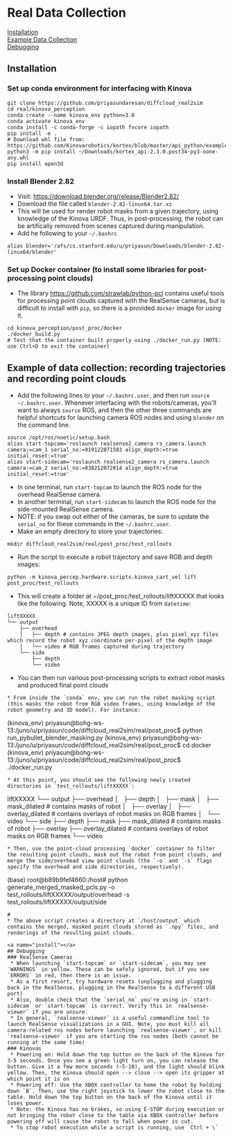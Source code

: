 # Real Data Collection

[Installation](#install)<br />
[Example Data Collection](#workflow)<br />
[Debugging](#debugging)<br />

<a name="install"></a>
## Installation
### Set up conda environment for interfacing with Kinova
```
git clone https://github.com/priyasundaresan/diffcloud_real2sim
cd real/kinova_perception
conda create --name kinova_env python=3.8
conda activate kinova_env
conda install -c conda-forge -c iopath fvcore iopath
pip install -e .
# Download whl file from: https://github.com/Kinovarobotics/kortex/blob/master/api_python/examples/readme.md
python3 -m pip install ~/Downloads/kortex_api-2.3.0.post34-py3-none-any.whl 
pip install open3d
```

### Install Blender 2.82
* Visit: https://download.blender.org/release/Blender2.82/ 
* Download the file called `blender-2.82-linux64.tar.xz`
* This will be used for render robot masks from a given trajectory, using knowledge of the Kinova URDF. Thus, in post-processing, the robot can be artifically removed from scenes captured during manipulation.
* Add he following to your `~/.bashrc`
```
alias blender='/afs/cs.stanford.edu/u/priyasun/Downloads/blender-2.82-linux64/blender'
```

### Set up Docker container (to install some libraries for post-processing point clouds)
* The library https://github.com/strawlab/python-pcl contains useful tools for processing point clouds captured with the RealSense cameras, but is difficult to install with `pip`, so there is a provided `docker` image for using it. 
```
cd kinova_perception/post_proc/docker
./docker_build.py
# Test that the container built properly using ./docker_run.py (NOTE: use Ctrl+D to exit the container)
```
<a name="workflow"></a>
## Example of data collection: recording trajectories and recording point clouds
* Add the following lines to your `~/.bashrc.user`, and then run `source ~/.bashrc.user`. Whenever interfacing with the robots/cameras, you'll want to always `source` ROS, and then the other three commands are helpful shortcuts for launching camera ROS nodes and using `blender` on the command line.
```
source /opt/ros/noetic/setup.bash
alias start-topcam='roslaunch realsense2_camera rs_camera.launch camera:=cam_1 serial_no:=919122071583 align_depth:=true initial_reset:=true'
alias start-sidecam='roslaunch realsense2_camera rs_camera.launch camera:=cam_2 serial_no:=838212072814 align_depth:=true initial_reset:=true'
```
* In one terminal, run `start-topcam` to launch the ROS node for the overhead RealSense camera.
* In another terminal, run `start-sidecam` to launch the ROS node for the side-mounted RealSense camera.
* NOTE: if you swap out either of the cameras, be sure to update the `serial_no` for these commands in the `~/.bashrc.user`. 
* Make an empty directory to store your trajectories:
```
mkdir diffcloud_real2sim/real/post_proc/test_rollouts
```

* Run the script to execute a robot trajectory and save RGB and depth images:
```
python -m kinova_percep.hardware.scripts.kinova_cart_vel lift post_proc/test_rollouts
```
* This will create a folder at ~/post_proc/test_rollouts/liftXXXXX that looks like the following. Note, XXXXX is a unique ID from `datetime`:
```
liftXXXXX
└── output
    ├── overhead
    │   ├── depth # contains JPEG depth images, plus pixel_xyz files which record the robot xyz coordinate per-pixel of the depth image
    │   └── video # RGB frames captured during trajectory
    └── side
        ├── depth
        └── video
```
* You can then run various post-processing scripts to extract robot masks and produced final point clouds
```
* From inside the `conda` env, you can run the robot masking script (this masks the robot from RGB video frames, using knowledge of the robot geometry and 3D model). For instance:
```
(kinova_env) priyasun@bohg-ws-13:/juno/u/priyasun/code/diffcloud_real2sim/real/post_proc$ python run_pybullet_blender_masking.py
(kinova_env) priyasun@bohg-ws-13:/juno/u/priyasun/code/diffcloud_real2sim/real/post_proc$ cd docker
(kinova_env) priyasun@bohg-ws-13:/juno/u/priyasun/code/diffcloud_real2sim/real/post_proc$ ./docker_run.py
```
* At this point, you should see the following newly created directories in `test_rollouts/liftXXXXX`:
```
liftXXXXX
└── output
    ├── overhead
    │   ├── depth
    │   ├── mask
    │   ├── mask_dilated # contains masks of robot
    │   ├── overlay
    │   ├── overlay_dilated # contains overlays of robot masks on RGB frames
    │   └── video
    └── side
        ├── depth
        ├── mask
        ├── mask_dilated # contains masks of robot
        ├── overlay
        ├── overlay_dilated # contains overlays of robot masks on RGB frames
        └── video
```
* Then, use the point-cloud processing `docker` container to filter the resulting point clouds, mask out the robot from point clouds, and merge the side/overhead view point clouds (the `-o` and `-s` flags specify the overhead and side directories, respectively).
```
(base) root@b89b9fef4660:/host# python generate_merged_masked_pcls.py -o test_rollouts/liftXXXXX/output/overhead -s test_rollouts/liftXXXXX/output/side
```
#
* The above script creates a directory at `/host/output` which contains the merged, masked point clouds stored as `.npy` files, and renderings of the resulting point clouds.

<a name="install"></a>
## Debugging
### RealSense Cameras
 * When launching `start-topcam` or `start-sidecam`, you may see `WARNINGS` in yellow. These can be safely ignored, but if you see `ERRORS` in red, then there is an issue. 
 * As a first resort, try hardware resets (unplugging and plugging back in the RealSense, plugging in the RealSense to a different USB port)
 * Also, double check that the `serial_no` you're using in `start-sidecam` or `start-topcam` is correct. Verify this in `realsense-viewer` if you are unsure.
 * In general, `realsense-viewer` is a useful commandline tool to launch RealSense visualizations in a GUI. Note, you must kill all camera-related ros nodes before launching `realsense-viewer`, or kill `realsense-viewer` if you are starting the ros nodes (both cannot be running at the same time)
### Kinovas
 * Powering on: Hold down the top button on the back of the Kinova for 3-5 seconds. Once you see a green light turn on, you can release the button. Give it a few more seconds (~5-10), and the light should blink yellow. Then, the Kinova should open --> close --> open its gripper at which point it is on
 * Powering off: Use the XBOX controller to home the robot by holding down `B`. Then, use the right joystick to lower the robot close to the table. Hold down the top button on the back of the Kinova until it loses power. 
 * Note: the Kinova has no brakes, so using E-STOP during execution or not bringing the robot close to the table via XBOX controller before powering off will cause the robot to fall when power is cut. 
 * To stop robot execution while a script is running, use `Ctrl + \`
